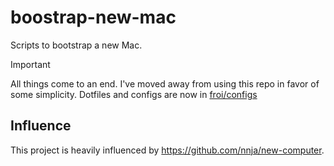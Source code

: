 # boostrap-new-mac
Scripts to bootstrap a new Mac.

> [!IMPORTANT]
> All things come to an end. I've moved away from using this repo in favor of some simplicity.
> Dotfiles and configs are now in [froi/configs](https://github.com/froi/configs)

## Influence

This project is heavily influenced by https://github.com/nnja/new-computer.
